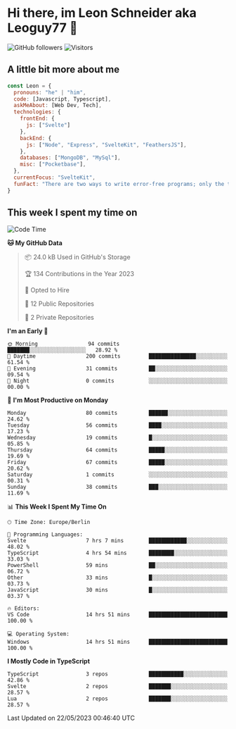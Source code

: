 # Hi there, im Leon Schneider aka Leoguy77 👋

![GitHub followers](https://img.shields.io/github/followers/leoguy77.svg?style=social&label=Followers) ![Visitors](https://visitor-badge.glitch.me/badge?page_id=leoguy77.leoguy77)

## A little bit more about me

```javascript
const Leon = {
  pronouns: "he" | "him",
  code: [Javascript, Typescript],
  askMeAbout: [Web Dev, Tech],
  technologies: {
    frontEnd: {
      js: ["Svelte"]
    },
    backEnd: {
      js: ["Node", "Express", "SvelteKit", "FeathersJS"],
    },
    databases: ["MongoDB", "MySql"],
    misc: ["Pocketbase"],
  },
  currentFocus: "SvelteKit",
  funFact: "There are two ways to write error-free programs; only the third one works"
}
```

## This week I spent my time on

<!--START_SECTION:waka-->
![Code Time](http://img.shields.io/badge/Code%20Time-37%20hrs%2038%20mins-blue)

**🐱 My GitHub Data** 

> 📦 24.0 kB Used in GitHub's Storage 
 > 
> 🏆 134 Contributions in the Year 2023
 > 
> 💼 Opted to Hire
 > 
> 📜 12 Public Repositories 
 > 
> 🔑 2 Private Repositories 
 > 
**I'm an Early 🐤** 

```text
🌞 Morning                94 commits          ███████░░░░░░░░░░░░░░░░░░   28.92 % 
🌆 Daytime                200 commits         ███████████████░░░░░░░░░░   61.54 % 
🌃 Evening                31 commits          ██░░░░░░░░░░░░░░░░░░░░░░░   09.54 % 
🌙 Night                  0 commits           ░░░░░░░░░░░░░░░░░░░░░░░░░   00.00 % 
```
📅 **I'm Most Productive on Monday** 

```text
Monday                   80 commits          ██████░░░░░░░░░░░░░░░░░░░   24.62 % 
Tuesday                  56 commits          ████░░░░░░░░░░░░░░░░░░░░░   17.23 % 
Wednesday                19 commits          █░░░░░░░░░░░░░░░░░░░░░░░░   05.85 % 
Thursday                 64 commits          █████░░░░░░░░░░░░░░░░░░░░   19.69 % 
Friday                   67 commits          █████░░░░░░░░░░░░░░░░░░░░   20.62 % 
Saturday                 1 commits           ░░░░░░░░░░░░░░░░░░░░░░░░░   00.31 % 
Sunday                   38 commits          ███░░░░░░░░░░░░░░░░░░░░░░   11.69 % 
```


📊 **This Week I Spent My Time On** 

```text
🕑︎ Time Zone: Europe/Berlin

💬 Programming Languages: 
Svelte                   7 hrs 7 mins        ████████████░░░░░░░░░░░░░   48.02 % 
TypeScript               4 hrs 54 mins       ████████░░░░░░░░░░░░░░░░░   33.03 % 
PowerShell               59 mins             ██░░░░░░░░░░░░░░░░░░░░░░░   06.72 % 
Other                    33 mins             █░░░░░░░░░░░░░░░░░░░░░░░░   03.73 % 
JavaScript               30 mins             █░░░░░░░░░░░░░░░░░░░░░░░░   03.37 % 

🔥 Editors: 
VS Code                  14 hrs 51 mins      █████████████████████████   100.00 % 

💻 Operating System: 
Windows                  14 hrs 51 mins      █████████████████████████   100.00 % 
```

**I Mostly Code in TypeScript** 

```text
TypeScript               3 repos             ███████████░░░░░░░░░░░░░░   42.86 % 
Svelte                   2 repos             ███████░░░░░░░░░░░░░░░░░░   28.57 % 
Lua                      2 repos             ███████░░░░░░░░░░░░░░░░░░   28.57 % 
```




 Last Updated on 22/05/2023 00:46:40 UTC
<!--END_SECTION:waka-->
